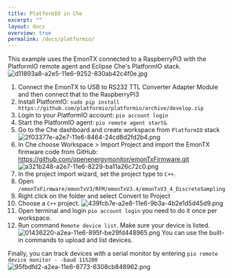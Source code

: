 ```yaml
---
title: PlatformIO in Che
excerpt: ""
layout: docs
overview: true
permalink: /docs/platformio/
---
```

This example uses the EmonTX connected to a RaspberryPi3 with the PlatformIO remote agent and Eclipse Che's PlatformIO stack.
![d11893a8-a2e5-11e6-9252-830ab42c4f0e.jpg](/images/d11893a8-a2e5-11e6-9252-830ab42c4f0e.jpg)
1. Connect the EmonTX to USB to RS232 TTL Converter Adapter Module and then connect that to the RaspberryPi3
2. Install PlatformIO: ```sudo pip install https://github.com/platformio/platformio/archive/develop.zip```
3. Login to your PlatformIO account: ```pio account login```
4. Start the PlatformIO agent: ```pio remote agent start&```
5. Go to the Che dashboard and  create workspace from ```PlatformIO``` stack
![2f03377e-a2e7-11e6-8464-24cd8d2fd2b4.png](/images/2f03377e-a2e7-11e6-8464-24cd8d2fd2b4.png)
6. In Che choose Workspace > Import Project and import the EmonTX firmware code from GitHub: https://github.com/openenergymonitor/emonTxFirmware.git
![a321b248-a2e7-11e6-8229-ba11a26c72c0.png](/images/a321b248-a2e7-11e6-8229-ba11a26c72c0.png)
7. In the project import wizard, set the project type to ```C++```.
6. Open ```/emonTxFirmware/emonTxV3/RFM/emonTxV3.4/emonTxV3_4_DiscreteSampling```
7. Right click on the folder and select Convert to Project
8. Choose a ```C++``` project.
![439fcb7e-a2e8-11e6-9b3a-4b2e1d5d45d9.png](/images/439fcb7e-a2e8-11e6-9b3a-4b2e1d5d45d9.png)
7. Open terminal and login ```pio account login``` you need to do it once per workspace.
8. Run command ```Remote device list```. Make sure your device is listed.
![01436220-a2ea-11e6-895f-be29fd448965.png](/images/01436220-a2ea-11e6-895f-be29fd448965.png)
You can use the built-in commands to upload and list devices.

Finally, you can track devices with a serial monitor by entering ```pio remote device monitor - -baud 115200```
![95fbdfd2-a2ea-11e6-8773-6308cb848962.png](/images/95fbdfd2-a2ea-11e6-8773-6308cb848962.png)
